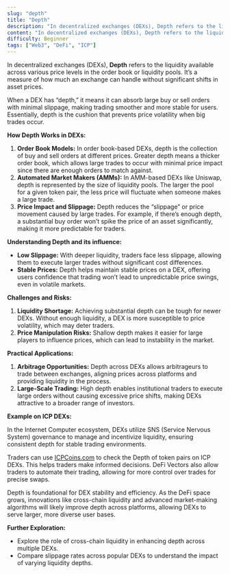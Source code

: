 ```yaml
---
slug: "depth"
title: "Depth"
description: "In decentralized exchanges (DEXs), Depth refers to the liquidity available across various price levels in the order book or liquidity pools"
content: "In decentralized exchanges (DEXs), Depth refers to the liquidity available across various price levels in the order book or liquidity pools. It’s a measure of how much an exchange can handle without significant shifts in asset prices."
difficulty: Beginner
tags: ["Web3", "DeFi", "ICP"]
---
```



In decentralized exchanges (DEXs), **Depth** refers to the liquidity available across various price levels in the order book or liquidity pools. It’s a measure of how much an exchange can handle without significant shifts in asset prices.

When a DEX has “depth,” it means it can absorb large buy or sell orders with minimal slippage, making trading smoother and more stable for users. Essentially, depth is the cushion that prevents price volatility when big trades occur.

**How Depth Works in DEXs:**

1. **Order Book Models:** In order book-based DEXs, depth is the collection of buy and sell orders at different prices. Greater depth means a thicker order book, which allows large trades to occur with minimal price impact since there are enough orders to match against.
2. **Automated Market Makers (AMMs):** In AMM-based DEXs like Uniswap, depth is represented by the size of liquidity pools. The larger the pool for a given token pair, the less price will fluctuate when someone makes a large trade.
3. **Price Impact and Slippage:** Depth reduces the “slippage” or price movement caused by large trades. For example, if there’s enough depth, a substantial buy order won’t spike the price of an asset significantly, making it more predictable for traders.

**Understanding Depth and its influence:**

- **Low Slippage:** With deeper liquidity, traders face less slippage, allowing them to execute larger trades without significant cost differences.
- **Stable Prices:** Depth helps maintain stable prices on a DEX, offering users confidence that trading won’t lead to unpredictable price swings, even in volatile markets.

**Challenges and Risks:**

1. **Liquidity Shortage:** Achieving substantial depth can be tough for newer DEXs. Without enough liquidity, a DEX is more susceptible to price volatility, which may deter traders.
2. **Price Manipulation Risks:** Shallow depth makes it easier for large players to influence prices, which can lead to instability in the market.

**Practical Applications:**

1. **Arbitrage Opportunities:** Depth across DEXs allows arbitrageurs to trade between exchanges, aligning prices across platforms and providing liquidity in the process.
2. **Large-Scale Trading:** High depth enables institutional traders to execute large orders without causing excessive price shifts, making DEXs attractive to a broader range of investors.

**Example on ICP DEXs:**

In the Internet Computer ecosystem, DEXs utilize SNS (Service Nervous System) governance to manage and incentivize liquidity, ensuring consistent depth for stable trading environments.

Traders can use [ICPCoins.com](http://ICPCoins.com) to check the Depth of token pairs on ICP DEXs. This helps traders make informed decisions. DeFi Vectors also allow traders to automate their trading, allowing for more control over trades for precise swaps.

Depth is foundational for DEX stability and efficiency. As the DeFi space grows, innovations like cross-chain liquidity and advanced market-making algorithms will likely improve depth across platforms, allowing DEXs to serve larger, more diverse user bases.

**Further Exploration:**

- Explore the role of cross-chain liquidity in enhancing depth across multiple DEXs.
- Compare slippage rates across popular DEXs to understand the impact of varying liquidity depths.
